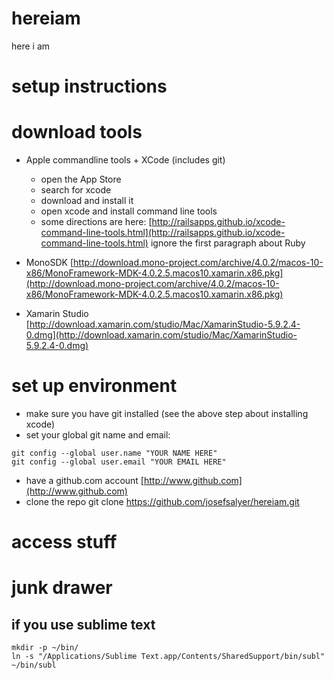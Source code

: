 # hereiam
here i am 

# setup instructions

# download tools
- Apple commandline tools + XCode (includes git)
	- open the App Store
	- search for xcode
	- download and install it
	- open xcode and install command line tools
	- some directions are here: [http://railsapps.github.io/xcode-command-line-tools.html](http://railsapps.github.io/xcode-command-line-tools.html) ignore the first paragraph about Ruby

- MonoSDK [http://download.mono-project.com/archive/4.0.2/macos-10-x86/MonoFramework-MDK-4.0.2.5.macos10.xamarin.x86.pkg](http://download.mono-project.com/archive/4.0.2/macos-10-x86/MonoFramework-MDK-4.0.2.5.macos10.xamarin.x86.pkg)
- Xamarin Studio [http://download.xamarin.com/studio/Mac/XamarinStudio-5.9.2.4-0.dmg](http://download.xamarin.com/studio/Mac/XamarinStudio-5.9.2.4-0.dmg)


# set up environment
- make sure you have git installed (see the above step about installing xcode)
- set your global git name and email:
```
git config --global user.name "YOUR NAME HERE"
git config --global user.email "YOUR EMAIL HERE"
```
- have a github.com account [http://www.github.com](http://www.github.com)
- clone the repo
	git clone https://github.com/josefsalyer/hereiam.git


# access stuff


# junk drawer

## if you use sublime text
    mkdir -p ~/bin/
    ln -s "/Applications/Sublime Text.app/Contents/SharedSupport/bin/subl" ~/bin/subl


